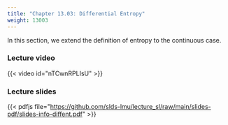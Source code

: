 ```yaml
---
title: "Chapter 13.03: Differential Entropy"
weight: 13003
---
```

In this section, we extend the definition of entropy to the continuous case.

<!--more-->

### Lecture video

{{< video id="nTCwnRPLIsU" >}}

### Lecture slides

{{< pdfjs file="https://github.com/slds-lmu/lecture_sl/raw/main/slides-pdf/slides-info-diffent.pdf" >}}
